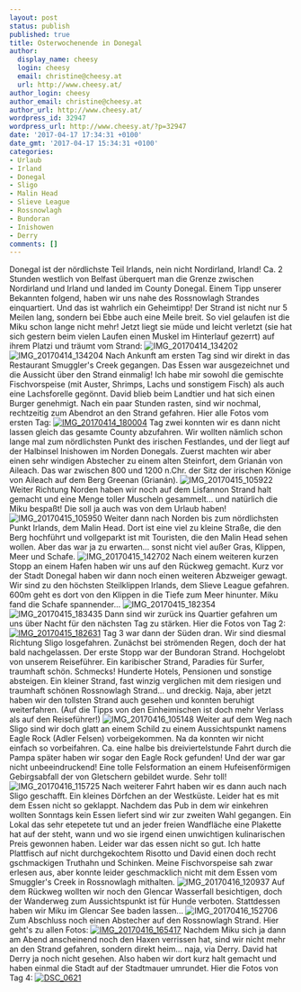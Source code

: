```yaml
---
layout: post
status: publish
published: true
title: Osterwochenende in Donegal
author:
  display_name: cheesy
  login: cheesy
  email: christine@cheesy.at
  url: http://www.cheesy.at/
author_login: cheesy
author_email: christine@cheesy.at
author_url: http://www.cheesy.at/
wordpress_id: 32947
wordpress_url: http://www.cheesy.at/?p=32947
date: '2017-04-17 17:34:31 +0100'
date_gmt: '2017-04-17 15:34:31 +0100'
categories:
- Urlaub
- Irland
- Donegal
- Sligo
- Malin Head
- Slieve League
- Rossnowlagh
- Bundoran
- Inishowen
- Derry
comments: []
---
```

Donegal ist der nördlichste Teil Irlands, nein nicht Nordirland, Irland! Ca. 2 Stunden westlich von Belfast überquert man die Grenze zwischen Nordirland und Irland und landed im County Donegal. Einem Tipp unserer Bekannten folgend, haben wir uns nahe des Rossnowlagh Strandes einquartiert. Und das ist wahrlich ein Geheimtipp! Der Strand ist nicht nur 5 Meilen lang, sondern bei Ebbe auch eine Meile breit. So viel gelaufen ist die Miku schon lange nicht mehr! Jetzt liegt sie müde und leicht verletzt (sie hat sich gestern beim vielen Laufen einen Muskel im Hinterlauf gezerrt) auf ihrem Platzi und träumt vom Strand:
![IMG_20170414_134202](http://www.cheesy.at/wp-content/uploads/IMG_20170414_134202.jpg)
![IMG_20170414_134204](http://www.cheesy.at/wp-content/uploads/IMG_20170414_134204.jpg)
Nach Ankunft am ersten Tag sind wir direkt in das Restaurant Smuggler's Creek gegangen. Das Essen war ausgezeichnet und die Aussicht über den Strand einmalig! Ich habe mir sowohl die gemischte Fischvorspeise (mit Auster, Shrimps, Lachs und sonstigem Fisch) als auch eine Lachsforelle gegönnt. David blieb beim Landtier und hat sich einen Burger genehmigt.
Nach ein paar Stunden rasten, sind wir nochmal, rechtzeitig zum Abendrot an den Strand gefahren.
Hier alle Fotos vom ersten Tag:
[![IMG_20170414_180004](http://www.cheesy.at/wp-content/uploads/IMG_20170414_180004.jpg)](http://www.cheesy.at/fotos/urlaub/2017-04-donegal/2017-04-14-rossnowlagh/)
Tag zwei konnten wir es dann nicht lassen gleich das gesamte County abzufahren. Wir wollten nämlich schon lange mal zum nördlichsten Punkt des irischen Festlandes, und der liegt auf der Halbinsel Inishowen im Norden Donegals.
Zuerst machten wir aber einen sehr windigen Abstecher zu einem alten Steinfort, dem Grianán von Aileach. Das war zwischen 800 und 1200 n.Chr. der Sitz der irischen Könige von Aileach auf dem Berg Greenan (Grianán).
![IMG_20170415_105922](http://www.cheesy.at/wp-content/uploads/IMG_20170415_105922.jpg)
Weiter Richtung Norden haben wir noch auf dem Lisfannon Strand halt gemacht und eine Menge toller Muscheln gesammelt... und natürlich die Miku bespaßt! Die soll ja auch was von dem Urlaub haben!
![IMG_20170415_105950](http://www.cheesy.at/wp-content/uploads/IMG_20170415_105950.jpg)
Weiter dann nach Norden bis zum nördlichsten Punkt Irlands, dem Malin Head. Dort ist eine viel zu kleine Straße, die den Berg hochführt und vollgeparkt ist mit Touristen, die den Malin Head sehen wollen. Aber das war ja zu erwarten... sonst nicht viel außer Gras, Klippen, Meer und Schafe.
![IMG_20170415_142702](http://www.cheesy.at/wp-content/uploads/IMG_20170415_142702.jpg)
Nach einem weiteren kurzen Stopp an einem Hafen haben wir uns auf den Rückweg gemacht. Kurz vor der Stadt Donegal haben wir dann noch einen weiteren Abzweiger gewagt. Wir sind zu den höchsten Steilklippen Irlands, dem Slieve League gefahren. 600m geht es dort von den Klippen in die Tiefe zum Meer hinunter. Miku fand die Schafe spannender...
![IMG_20170415_182354](http://www.cheesy.at/wp-content/uploads/IMG_20170415_182354.jpg)
![IMG_20170415_183435](http://www.cheesy.at/wp-content/uploads/IMG_20170415_183435.jpg)
Dann sind wir zurück ins Quartier gefahren um uns über Nacht für den nächsten Tag zu stärken. Hier die Fotos von Tag 2:
[![IMG_20170415_182631](http://www.cheesy.at/wp-content/uploads/IMG_20170415_182631.jpg)](http://www.cheesy.at/fotos/urlaub/2017-04-donegal/2017-04-15-grianan-of-aileach-inishowen-und-slieve-league/)
Tag 3 war dann der Süden dran. Wir sind diesmal Richtung Sligo losgefahren. Zunächst bei strömenden Regen, doch der hat bald nachgelassen. Der erste Stopp war der Bundoran Strand. Hochgelobt von unserem Reiseführer. Ein karibischer Strand, Paradies für Surfer, traumhaft schön. Schmecks! Hunderte Hotels, Pensionen und sonstige absteigen. Ein kleiner Strand, fast winzig verglichen mit dem riesigen und traumhaft schönen Rossnowlagh Strand... und dreckig. Naja, aber jetzt haben wir den tollsten Strand auch gesehen und konnten beruhigt weiterfahren. (Auf die Tipps von den Einheimischen ist doch mehr Verlass als auf den Reiseführer!)
![IMG_20170416_105148](http://www.cheesy.at/wp-content/uploads/IMG_20170416_105148.jpg)
Weiter auf dem Weg nach Sligo sind wir doch glatt an einem Schild zu einem Aussichtspunkt namens Eagle Rock (Adler Felsen) vorbeigekommen. Na da konnten wir nicht einfach so vorbeifahren. Ca. eine halbe bis dreiviertelstunde Fahrt durch die Pampa später haben wir sogar den Eagle Rock gefunden! Und der war gar nicht unbeeindruckend! Eine tolle Felsformation an einem Hufeisenförmigen Gebirgsabfall der von Gletschern gebildet wurde. Sehr toll!
![IMG_20170416_115725](http://www.cheesy.at/wp-content/uploads/IMG_20170416_115725.jpg)
Nach weiterer Fahrt haben wir es dann auch nach Sligo geschafft. Ein kleines Dörfchen an der Westküste. Leider hat es mit dem Essen nicht so geklappt. Nachdem das Pub in dem wir einkehren wollten Sonntags kein Essen liefert sind wir zur zweiten Wahl gegangen. Ein Lokal das sehr etepetete tut und an jeder freien Wandfläche eine Plakette hat auf der steht, wann und wo sie irgend einen unwichtigen kulinarischen Preis gewonnen haben. Leider war das essen nicht so gut. Ich hatte Plattfisch auf nicht durchgekochtem Risotto und David einen doch recht gschmackigen Truthahn und Schinken. Meine Fischvorspeise sah zwar erlesen aus, aber konnte leider geschmacklich nicht mit dem Essen vom Smuggler's Creek in Rossnowlagh mithalten.
![IMG_20170416_120937](http://www.cheesy.at/wp-content/uploads/IMG_20170416_120937.jpg)
Auf dem Rückweg wollten wir noch den Glencar Wasserfall besichtigen, doch der Wanderweg zum Aussichtspunkt ist für Hunde verboten. Stattdessen haben wir Miku im Glencar See baden lassen...
![IMG_20170416_152706](http://www.cheesy.at/wp-content/uploads/IMG_20170416_152706.jpg)
Zum Abschluss noch einen Abstecher auf den Rossnowlagh Strand. Hier geht's zu allen Fotos:
[![IMG_20170416_165417](http://www.cheesy.at/wp-content/uploads/IMG_20170416_165417.jpg)](http://www.cheesy.at/fotos/urlaub/2017-04-donegal/2017-04-16-bundoran-beach-eagle-rock-sligo-und-glencar/)
Nachdem Miku sich ja dann am Abend anscheinend noch den Haxen verrissen hat, sind wir nicht mehr an den Strand gefahren, sondern direkt heim... naja, via Derry. David hat Derry ja noch nicht gesehen. Also haben wir dort kurz halt gemacht und haben einmal die Stadt auf der Stadtmauer umrundet. Hier die Fotos von Tag 4:
[![DSC_0621](http://www.cheesy.at/wp-content/uploads/DSC_0621.jpg)](http://www.cheesy.at/fotos/urlaub/2017-04-donegal/2017-04-17-heimwaerts-via-derry/)
